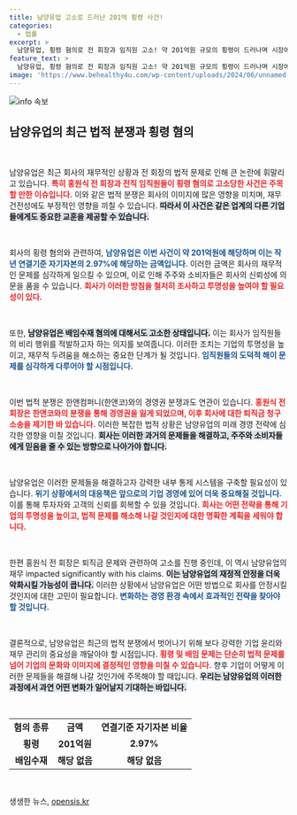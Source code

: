 ```yaml
---
title: 남양유업 고소로 드러난 201억 횡령 사건!
categories:
  - 법률
excerpt: >
  남양유업, 횡령 혐의로 전 회장과 임직원 고소! 약 201억원 규모의 횡령이 드러나며 시장에 파장이 예상된다. 경영권 분쟁 속 후폭풍이 계속된다! 클릭하여 자세한 내용을 확인하세요!
feature_text: >
  남양유업, 횡령 혐의로 전 회장과 임직원 고소! 약 201억원 규모의 횡령이 드러나며 시장에 파장이 예상된다. 경영권 분쟁 속 후폭풍이 계속된다! 클릭하여 자세한 내용을 확인하세요!
image: 'https://www.behealthy4u.com/wp-content/uploads/2024/06/unnamed-file.png'
---
```


<p><img src="https://www.behealthy4u.com/wp-content/uploads/2024/06/unnamed-file.png" alt="info 속보" /></p>

<h2 data-ke-size="size26">남양유업의 최근 법적 분쟁과 횡령 혐의</h2>

<p data-ke-size="size16">&nbsp;</p>

<p>남양유업은 최근 회사의 재무적인 상황과 전 회장의 법적 문제로 인해 큰 논란에 휘말리고 있습니다. <b><span style="color: #ee2323;">특히 홍원식 전 회장과 전직 임직원들이 횡령 혐의로 고소당한 사건은 주목할 만한 이슈입니다.</span></b> 이와 같은 법적 분쟁은 회사의 이미지에 많은 영향을 미치며, 재무 건전성에도 부정적인 영향을 끼칠 수 있습니다. <b><span style="background-color: #21538527;">따라서 이 사건은 같은 업계의 다른 기업들에게도 중요한 교훈을 제공할 수 있습니다.</span></b> </p>

<p data-ke-size="size16">&nbsp;</p>

<p>회사의 횡령 혐의와 관련하여, <b><span style="color: #1a5490;">남양유업은 이번 사건이 약 201억원에 해당하며 이는 작년 연결기준 자기자본의 2.97%에 해당하는 금액입니다.</span></b> 이러한 금액은 회사의 재무적인 문제를 심각하게 일으킬 수 있으며, 이로 인해 주주와 소비자들은 회사의 신뢰성에 의문을 품을 수 있습니다. <b><span style="color: #ee2323;">회사가 이러한 방침을 철저히 조사하고 투명성을 높여야 할 필요성이 있다.</span></b></p>

<p data-ke-size="size16">&nbsp;</p> 

<p>또한, <b><span style="background-color: #21538527;">남양유업은 배임수재 혐의에 대해서도 고소한 상태입니다.</span></b> 이는 회사가 임직원들의 비리 행위를 적발하고자 하는 의지를 보여줍니다. 이러한 조치는 기업의 투명성을 높이고, 재무적 두려움을 해소하는 중요한 단계가 될 것입니다. <b><span style="color: #1a5490;">임직원들의 도덕적 해이 문제를 심각하게 다루어야 할 시점입니다.</span></b></p>

<p data-ke-size="size16">&nbsp;</p>

<p>이번 법적 분쟁은 한앤컴퍼니(한앤코)와의 경영권 분쟁과도 연관이 있습니다. <b><span style="color: #ee2323;">홍원식 전 회장은 한앤코와의 분쟁을 통해 경영권을 잃게 되었으며, 이후 회사에 대한 퇴직금 청구 소송을 제기한 바 있습니다.</span></b> 이러한 복잡한 법적 상황은 남양유업의 미래 경영 전략에 심각한 영향을 미칠 것입니다. <b><span style="background-color: #21538527;">회사는 이러한 과거의 문제들을 해결하고, 주주와 소비자들에게 믿음을 줄 수 있는 방향으로 나아가야 합니다.</span></b></p>

<p data-ke-size="size16">&nbsp;</p>

<p>남양유업은 이러한 문제들을 해결하고자 강력한 내부 통제 시스템을 구축할 필요성이 있습니다. <b><span style="color: #1a5490;">위기 상황에서의 대응책은 앞으로의 기업 경영에 있어 더욱 중요해질 것입니다.</span></b> 이를 통해 투자자와 고객의 신뢰를 회복할 수 있을 것입니다. <b><span style="color: #ee2323;">회사는 어떤 전략을 통해 기업의 투명성을 높이고, 법적 문제를 해소해 나갈 것인지에 대한 명확한 계획을 세워야 합니다.</span></b></p>

<p data-ke-size="size16">&nbsp;</p>

<p>한편 홍원식 전 회장은 퇴직금 문제와 관련하여 고소를 진행 중인데, 이 역시 남양유업의 재무 impacted significantly with his claims. <b><span style="background-color: #21538527;">이는 남양유업의 재정적 안정을 더욱 악화시킬 가능성이 큽니다.</span></b> 이러한 상황에서 남양유업은 어떤 방법으로 회사를 안정시킬 것인지에 대한 고민이 필요합니다. <b><span style="color: #1a5490;">변화하는 경영 환경 속에서 효과적인 전략을 찾아야 할 것입니다.</span></b></p>

<p data-ke-size="size16">&nbsp;</p>

<p>결론적으로, 남양유업은 최근의 법적 분쟁에서 벗어나기 위해 보다 강력한 기업 윤리와 재무 관리의 중요성을 깨달아야 할 시점입니다. <b><span style="color: #ee2323;">횡령 및 배임 문제는 단순히 법적 문제를 넘어 기업의 문화와 이미지에 결정적인 영향을 미칠 수 있습니다.</span></b> 향후 기업이 어떻게 이러한 문제들을 해결해 나갈 것인가에 주목해야 할 때입니다. <b><span style="background-color: #21538527;">우리는 남양유업의 이러한 과정에서 과연 어떤 변화가 일어날지 기대하는 바입니다.</span></b> </p>

<p data-ke-size="size16">&nbsp;</p>

<table>
<tr>
<td style="text-align: center; height: 17px;"><b>혐의 종류</b></td>
<td style="text-align: center; height: 17px;"><b>금액</b></td>
<td style="text-align: center; height: 17px;"><b>연결기준 자기자본 비율</b></td>
</tr>
<tr>
<td style="text-align: center; height: 17px;"><b>횡령</b></td>
<td style="text-align: center; height: 17px;"><b>201억원</b></td>
<td style="text-align: center; height: 17px;"><b>2.97%</b></td>
</tr>
<tr>
<td style="text-align: center; height: 17px;"><b>배임수재</b></td>
<td style="text-align: center; height: 17px;"><b>해당 없음</b></td>
<td style="text-align: center; height: 17px;"><b>해당 없음</b></td>
</tr>
</table>

<p data-ke-size="size16">&nbsp;</p>
생생한 뉴스, <a href="https://opensis.kr" rel="dofollow">opensis.kr</a>


